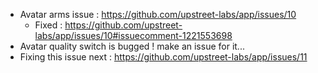 - Avatar arms issue : https://github.com/upstreet-labs/app/issues/10
  - Fixed : https://github.com/upstreet-labs/app/issues/10#issuecomment-1221553698
- Avatar quality switch is bugged ! make an issue for it...
- Fixing this issue next : https://github.com/upstreet-labs/app/issues/11
